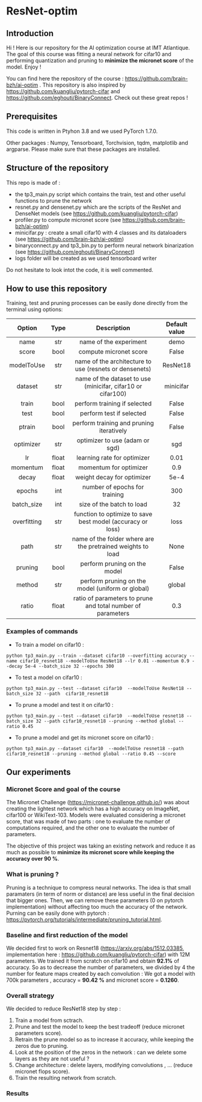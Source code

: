# ResNet-optim

## Introduction

Hi ! Here is our repository for the AI optimization course at IMT Atlantique. The goal of this course was fitting a neural network for cifar10 and performing quantization and pruning to **minimize the micronet score** of the model. Enjoy !


You can find here the repository of the course : https://github.com/brain-bzh/ai-optim . This repository is also inspired by https://github.com/kuangliu/pytorch-cifar and https://github.com/eghouti/BinaryConnect. Check out these great repos ! 

## Prerequisites 

This code is written in Ptyhon 3.8 and we used PyTorch 1.7.0. 

Other packages :
Numpy, Tensorboard, Torchvision, tqdm, matplotlib and argparse. Please make sure that these packages are installed. 

## Structure of the repository

This repo is made of :
- the tp3_main.py script which contains the train, test and other useful functions to prune the network
- resnet.py and densenet.py which are the scripts of the ResNet and DenseNet models (see  https://github.com/kuangliu/pytorch-cifar)
- profiler.py to compute micronet score (see https://github.com/brain-bzh/ai-optim)
- minicifar.py : create a small cifar10 with 4 classes and its dataloaders (see https://github.com/brain-bzh/ai-optim)
- binaryconnect.py and tp3_bin.py to perform neural network binarization (see https://github.com/eghouti/BinaryConnect)
- logs folder will be created as we used tensorboard writer

Do not hesitate to look intot the code, it is well commented.

## How to use this repository

Training, test and pruning processes can be easily done directly from the terminal using options: 

| Option | Type | Description | Default value |
|:--------:|:------:|:-------------:|:---------------:|
|  name  | str  | name of the experiment | demo |
|  score  | bool  | compute micronet score | False |
|  modelToUse  | str  | name of the architecture to use (resnets or densenets)| ResNet18 |
|  dataset  | str  | name of the dataset to use (minicifar, cifar10 or cifar100)| minicifar |
|  train  | bool  | perform training if selected| False |
|  test  | bool  | perform test if selected| False |
|  ptrain  | bool  | perform training and pruning iteratively | False |
|  optimizer  | str  | optimizer to use (adam or sgd) | sgd |
|  lr  | float  | learning rate for optimizer | 0.01 |
|  momentum  | float  | momentum for optimizer| 0.9 |
|  decay  | float  | weight decay for optimizer| 5e-4 |
|  epochs  | int  | number of epochs for training| 300 |
|  batch_size  | int  | size of the batch to load | 32 |
|  overfitting  | str  | function to optimize to save best model (accuracy or loss) | loss |
|  path  | str  | name of the folder where are the pretrained weights to load | None |
|  pruning  | bool  | perform pruning on the model | False |
|  method  | str  | perform pruning on the model (uniform or global) | global |
|  ratio  | float  | ratio of parameters to prune and total number of parameters | 0.3 |


### Examples of commands

- To train a model on cifar10 :

```
python tp3_main.py --train --dataset cifar10 --overfitting accuracy --name cifar10_resnet18 --modelToUse ResNet18 --lr 0.01 --momentum 0.9 --decay 5e-4 --batch_size 32 --epochs 300
```

- To test a model on cifar10 :

```
python tp3_main.py --test --dataset cifar10  --modelToUse ResNet18 --batch_size 32 --path  cifar10_resnet18
```

- To prune a model and test it on cifar10 :

```
python tp3_main.py --test --dataset cifar10  --modelToUse resnet18 --batch_size 32 --path cifar10_resnet18 --pruning --method global --ratio 0.45
```

- To prune a model and get its micronet score on cifar10 :

```
python tp3_main.py --dataset cifar10  --modelToUse resnet18 --path cifar10_resnet18 --pruning --method global --ratio 0.45 --score
```



## Our experiments

### Micronet Score and goal of the course

The Micronet Challenge (https://micronet-challenge.github.io/) was about creating the lightest network which has a high accuracy on ImageNet, cifar100 or WikiText-103. Models were evaluated considering a micronet score, that was made of two parts : one to evaluate the number of computations required, and the other one to evaluate the number of parameters.

The objective of this project was taking an existing network and reduce it as much as possible to **minimize its micronet score while keeping the accuracy over 90 %**.

### What is pruning ? 

Pruning is a technique to compress neural networks. The idea is that small paramaters (in term of norm or distance) are less useful in the final decision that bigger ones. Then, we can remove these parameters (0 on pytorch implementation) without affecting too much the accuracy of the network. Purning can be easily done with pytorch : https://pytorch.org/tutorials/intermediate/pruning_tutorial.html.

### Baseline and first reduction of the model

We decided first to work on Resnet18 (https://arxiv.org/abs/1512.03385, implementation here : https://github.com/kuangliu/pytorch-cifar) with 12M parameters. We trained it from scratch on cifar10 and obtain **92.1%** of accuracy. So as to decrease the number of parameters, we divided by 4 the number for feature maps created by each convolution : We got a model with 700k parameters , accuracy = **90.42 %** and micronet score = **0.1260**. 

### Overall strategy

We decided to reduce ResNet18 step by step :

1. Train a model from sctrach.
2. Prune and test the model to keep the best tradeoff (reduce micronet parameters score).
3. Retrain the prune model so as to increase it accuracy, while keeping the zeros due to pruning.
4. Look at the position of the zeros in the network : can we delete some layers as they are not useful ? 
5. Change architecture : delete layers, modifying convolutions , ... (reduce micronet flops score).
6. Train the resulting network from scratch.

### Results



